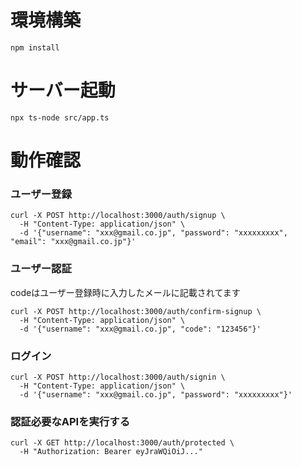 # 環境構築
```
npm install
```
# サーバー起動
```
npx ts-node src/app.ts
```
# 動作確認
### ユーザー登録
```
curl -X POST http://localhost:3000/auth/signup \
  -H "Content-Type: application/json" \
  -d '{"username": "xxx@gmail.co.jp", "password": "xxxxxxxxx", "email": "xxx@gmail.co.jp"}'
```
### ユーザー認証
codeはユーザー登録時に入力したメールに記載されてます
```
curl -X POST http://localhost:3000/auth/confirm-signup \
  -H "Content-Type: application/json" \
  -d '{"username": "xxx@gmail.co.jp", "code": "123456"}'
```
### ログイン
```
curl -X POST http://localhost:3000/auth/signin \
  -H "Content-Type: application/json" \
  -d '{"username": "xxx@gmail.co.jp", "password": "xxxxxxxxx"}'
```

### 認証必要なAPIを実行する
```
curl -X GET http://localhost:3000/auth/protected \
  -H "Authorization: Bearer eyJraWQiOiJ..."
```
